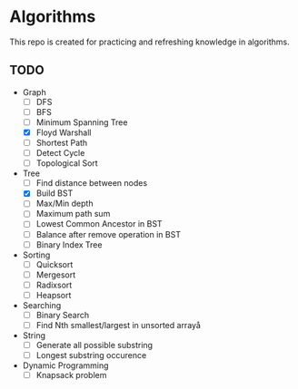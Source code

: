 # Algorithms

This repo is created for practicing and refreshing knowledge in algorithms.

TODO
------
* Graph
	- [ ] DFS
	- [ ] BFS
	- [ ] Minimum Spanning Tree
	- [x] Floyd Warshall
	- [ ] Shortest Path
	- [ ] Detect Cycle
	- [ ] Topological Sort
* Tree
	- [ ] Find distance between nodes
	- [x] Build BST
	- [ ] Max/Min depth
	- [ ] Maximum path sum
	- [ ] Lowest Common Ancestor in BST
	- [ ] Balance after remove operation in BST
	- [ ] Binary Index Tree
* Sorting
	- [ ] Quicksort
	- [ ] Mergesort
	- [ ] Radixsort
	- [ ] Heapsort
* Searching
	- [ ] Binary Search
	- [ ] Find Nth smallest/largest in unsorted arrayå
* String
	- [ ] Generate all possible substring
	- [ ] Longest substring occurence
* Dynamic Programming
 	- [ ] Knapsack problem
